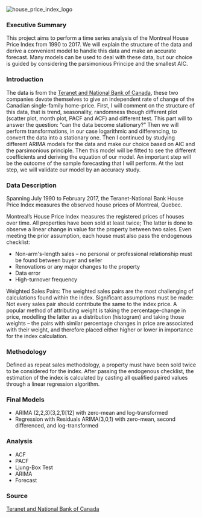 
![house_price_index_logo](https://user-images.githubusercontent.com/115724380/202934704-454ef675-2cf4-406f-af6b-12faadd15071.svg)

### Executive Summary 

This project aims to perform a time series analysis of the Montreal House Price Index from 1990 to 2017. We will explain the structure of the data and derive a convenient model to handle this data and make an accurate forecast. Many models can be used to deal with these data, but our choice is guided by considering the parsimonious Principe and the smallest AIC. 

### Introduction 

The data is from the [Teranet and National Bank of Canada](http://www.housepriceindex.ca/), these two companies devote themselves to give an independent rate of change of the Canadian single-family home-price. First, I will comment on the structure of this data, that is trend, seasonality, randomness though different plot (scatter plot, month plot, PACF and ACF) and different test. This part will to answer the question: “can the data become stationary?” Then we will perform transformations, in our case logarithmic and differencing, to convert the data into a stationary one. Then I continued by studying different ARIMA models for the data and make our choice based on AIC and the parsimonious principle. Then this model will be fitted to see the different coefficients and deriving the equation of our model. An important step will be the outcome of the sample forecasting that I will perform. At the last step, we will validate our model by an accuracy study. 

### Data Description 

Spanning July 1990 to February 2017, the Teranet-National Bank House Price Index measures the observed house prices of Montreal, Quebec. 

Montreal’s House Price Index measures the registered prices of houses over time. All properties have been sold at least twice; The latter is done to observe a linear change in value for the property between two sales. Even meeting the prior assumption, each house must also pass the endogenous checklist: 

* Non-arm's-length sales – no personal or professional relationship must be found between buyer and seller
* Renovations or any major changes to the property 
* Data error
* High-turnover frequency

Weighted Sales Pairs: The weighted sales pairs are the most challenging of calculations found within the index. Significant assumptions must be made: Not every sales pair should contribute the same to the index price. A popular method of attributing weight is taking the percentage-change in price, modelling the latter as a distribution (histogram) and taking those weights – the pairs with similar percentage changes in price are associated with their weight, and therefore placed either higher or lower in importance for the index calculation.

### Methodology

Defined as repeat sales methodology, a property must have been sold twice to be considered for the index. After passing the endogenous checklist, the estimation of the index is calculated by casting all qualified paired values through a linear regression algorithm.

### Final Models

* ARIMA (2,2,3)(3,2,1)[12] with zero-mean and log-transformed
* Regression with Residuals ARIMA(3,0,1) with zero-mean, second differenced, and log-transformed

### Analysis

* ACF
* PACF
* Ljung-Box Test
* ARIMA
* Forecast

### Source

[Teranet and National Bank of Canada](http://www.housepriceindex.ca/)
